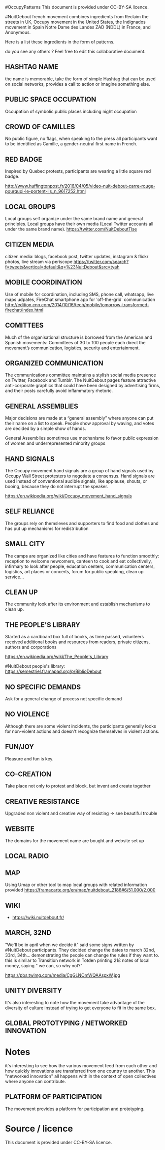 #OccupyPatterns
This document is provided under CC-BY-SA licence.

 #NuitDebout french movement combines ingredients from Reclaim the streets in UK, Occupy movement in the United States, the Indignados movement in Spain Notre Dame des Landes ZAD (NDDL) in France, and Anonymous.

Here is a list these ingredients in the form of patterns.

do you see any others ? Feel free to edit this collaborative document.

## HASHTAG NAME
the name is memorable, take the form of simple Hashtag that can be used on social networks, provides a call to action or imagine something else. 

## PUBLIC SPACE OCCUPATION
Occupation of symbolic public places including night occupation

## CROWD OF CAMILLES
No public figure, no flags, when speaking to the press all participants want to be identified as Camille, a gender-neutral first name in French. 

## RED BADGE
Inspired by Quebec protests, participants are wearing a little square red badge.

http://www.huffingtonpost.fr/2016/04/05/video-nuit-debout-carre-rouge-pourquoi-le-portent-ils_n_9617252.html

## LOCAL GROUPS
Local groups self organize under the same brand name and general principles. Local groups have their own media (Local Twitter accounts all under the same brand name). 
https://twitter.com/NuitDeboutTlse


## CITIZEN MEDIA
citizen media: blogs, facebook post, twitter updates, instagram & flickr photos, live stream via periscope
https://twitter.com/search?f=tweets&vertical=default&q=%23NuitDebout&src=tyah

## MOBILE COORDINATION
Use of mobile for coordination, including SMS, phone call,  whatsapp, live maps udpates,
FireChat smartphone app for  'off-the-grid' communication http://edition.cnn.com/2014/10/16/tech/mobile/tomorrow-transformed-firechat/index.html

## COMITTEES
Much of the organisational structure is borrowed from the American and Spanish movements: Committees of 30 to 100 people each direct the movement’s communication, logistics, security and entertainment. 

## ORGANIZED COMMUNICATION
The communications committee maintains a stylish social media presence on Twitter, Facebook and Tumblr. The NuitDebout pages feature attractive anti-corporate graphics that could have been designed by advertising firms, and their posts carefully avoid inflammatory rhetoric.

## GENERAL ASSEMBLIES
Major decisions are made at a “general assembly” where anyone can put their name on a list to speak. People show approval by waving, and votes are decided by a simple show of hands. 

General Assemblies sometimes use mechanisme fo favor public expression of  women and underrepresented minority groups

## HAND SIGNALS
The Occupy movement hand signals are a group of hand signals used by Occupy Wall Street protesters to negotiate a consensus. Hand signals are used instead of conventional audible signals, like applause, shouts, or booing, because they do not interrupt the speaker.

https://en.wikipedia.org/wiki/Occupy_movement_hand_signals

## SELF RELIANCE
The groups rely on themsleves and supporters to find food and clothes and has put up mechanisms for redistribution 

## SMALL CITY
The camps are organized like cities and have features to function smoothly: reception to welcome newcomers, canteen to cook and eat collectivelly, infirmary to look after people, education centers, communication centers, logistics, art places or concerts, forum for public speaking, clean up service...

## CLEAN UP
The community look after its environment and establish mechanisms to clean up.

## THE PEOPLE'S LIBRARY
Started as a cardboard box full of books, as time passed, volunteers received additional books and resources from readers, private citizens, authors and corporations

https://en.wikipedia.org/wiki/The_People's_Library

#NuitDebout people's library: https://semestriel.framapad.org/p/BiblioDebout

## NO SPECIFIC DEMANDS
Ask for a general change of process not specific demand

## NO VIOLENCE
Although there are some violent incidents, the participants generally looks for non-violent actions and doesn't recognize themselves in violent actions.

## FUN/JOY
Pleasure and fun is key.

## CO-CREATION
Take place not only to protest and block, but invent and create together

## CREATIVE RESISTANCE

Upgraded non violent and creative way of resisting -> see beautiful trouble

## WEBSITE
The domains for the movement name are bought and website set up

## LOCAL RADIO

## MAP
Using Umap or other tool to map local groups with related information provided
https://framacarte.org/en/map/nuitdebout_2186#6/51.000/2.000

## WIKI


- https://wiki.nuitdebout.fr/

## MARCH, 32ND

"We'll be in april when we decide it" said some signs written by 
#NuitDebout participants. They decided change the dates to march 32nd, 33rd, 34th…  demonstrating the people can change the rules if they want to. this is similar to Transition network in Totden printing 21£ notes of local money, saying " we can, so why not?"

https://pbs.twimg.com/media/CgGLNOmWQAAspxW.jpg


## UNITY DIVERSITY
It's also interesting to note how the movement take advantage of the diversity of culture instead of trying to get everyone to fit in the same box.

## GLOBAL PROTOTYPING / NETWORKED INNOVATION

# Notes   
it's interesting to see how the various movement feed from each other and how quickly innovations are transferred from one country to another. This "networked innovation" all happens with in the context of open collectives where anyone can contribute.

## PLATFORM OF PARTICIPATION

The movement provides a platform for participation and prototyping.

# Source / licence
This document is provided under CC-BY-SA licence.
























